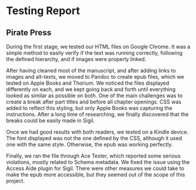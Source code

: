 # Testing Report

## Pirate Press

During the first stage, we tested our HTML files on Google Chrome. It was a simple method to easily verify if the text was running correctly, following the defined hierarchy, and if images were properly linked.

After having cleaned most of the manuscript, and after adding links to images and alt-texts, we moved to Pandoc to create epub files, which we tested on Apple Books and Thorium. We noticed the files displayed differently on each, and we kept going back and forth until everything looked as similar as possible on both. One of the main challenges was to create a break after part titles and before all chapter openings. CSS was added to reflect this styling, but only Apple Books was capturing the instructions. After a long time of researching, we finally discovered that the breaks could be easily made in Sigil.

Once we had good results with both readers, we tested on a Kindle device. The font displayed was not the one defined by the CSS, although it used one with the same style. Otherwise, the epub was working perfectly.

Finally, we ran the file through Ace Tester, which reported some serious violations, mostly related to Schema metadata. We fixed the issue using the Access Aide plugin for Sigil. There were other measures we could take to make the epub more accessible, but they seemed out of the scope of this project.